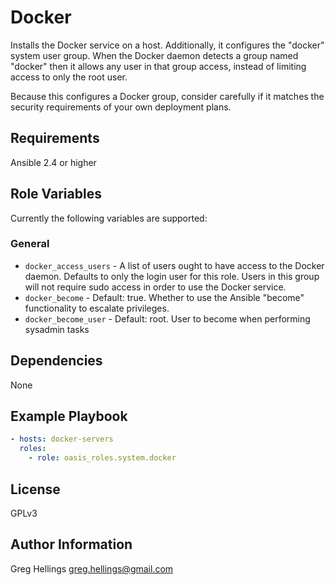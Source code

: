 Docker
===========

Installs the Docker service on a host. Additionally, it configures the "docker"
system user group. When the Docker daemon detects a group named "docker" then it
allows any user in that group access, instead of limiting access to only the
root user.

Because this configures a Docker group, consider carefully if it matches the
security requirements of your own deployment plans.

Requirements
------------

Ansible 2.4 or higher

Role Variables
--------------

Currently the following variables are supported:

### General

* `docker_access_users` - A list of users ought to have access to the Docker
  daemon. Defaults to only the login user for this role. Users in this group
  will not require sudo access in order to use the Docker service.
* `docker_become` - Default: true. Whether to use the Ansible "become" functionality
  to escalate privileges.
* `docker_become_user` - Default: root. User to become when performing sysadmin tasks

Dependencies
------------

None

Example Playbook
----------------

```yaml
- hosts: docker-servers
  roles:
    - role: oasis_roles.system.docker
```

License
-------

GPLv3

Author Information
------------------

Greg Hellings <greg.hellings@gmail.com>
